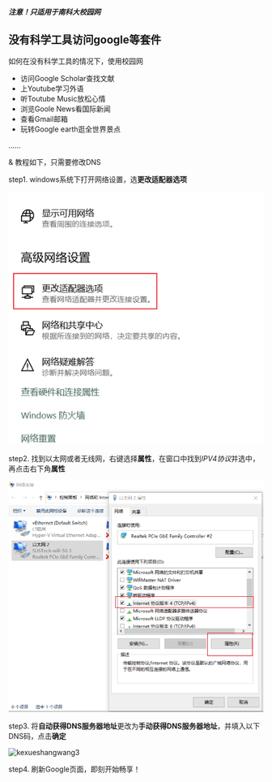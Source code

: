 ***注意！只适用于南科大校园网***

## 没有科学工具访问google等套件

如何在没有科学工具的情况下，使用校园网

* 访问Google Scholar查找文献
* 上Youtube学习外语
* 听Toutube Music放松心情
* 浏览Goole News看国际新闻
* 查看Gmail邮箱
* 玩转Google earth逛全世界景点

......

& 教程如下，只需要修改DNS

step1. windows系统下打开网络设置，选**更改适配器选项**

![kexueshangwang1](https://github.com/YugroupSUStech/MDtutorial/blob/main/IMG/wangluo1.png)

step2. 找到以太网或者无线网，右键选择**属性**，在窗口中找到*IPV4协议*并选中，再点击右下角**属性**

![kexueshangwang2](https://github.com/YugroupSUStech/MDtutorial/blob/main/IMG/wangluo2.png)

step3. 将**自动获得DNS服务器地址**更改为**手动获得DNS服务器地址**，并填入以下DNS码，点击**确定**

![kexueshangwang3](https://github.com/YugroupSUStech/MDtutorial/blob/main/IMG/wangluo13png)

step4. 刷新Google页面，即刻开始畅享！
